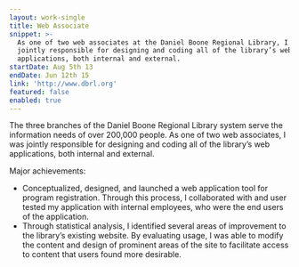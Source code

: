 ```yaml
---
layout: work-single
title: Web Associate
snippet: >-
  As one of two web associates at the Daniel Boone Regional Library, I was
  jointly responsible for designing and coding all of the library’s web
  applications, both internal and external.
startDate: Aug 5th 13
endDate: Jun 12th 15
link: 'http://www.dbrl.org'
featured: false
enabled: true
---
```

The three branches of the Daniel Boone Regional Library system serve the information needs of over 200,000 people. As one of two web associates, I was jointly responsible for designing and coding all of the library’s web applications, both internal and external. 

Major achievements:
- Conceptualized, designed, and launched a web application tool for program registration. Through this process, I collaborated with and user tested my application with internal employees, who were the end users of the application.
- Through statistical analysis, I identified several areas of improvement to the library’s existing website. By evaluating usage, I was able to modify the content and design of prominent areas of the site to facilitate access to content that users found more desirable. 

